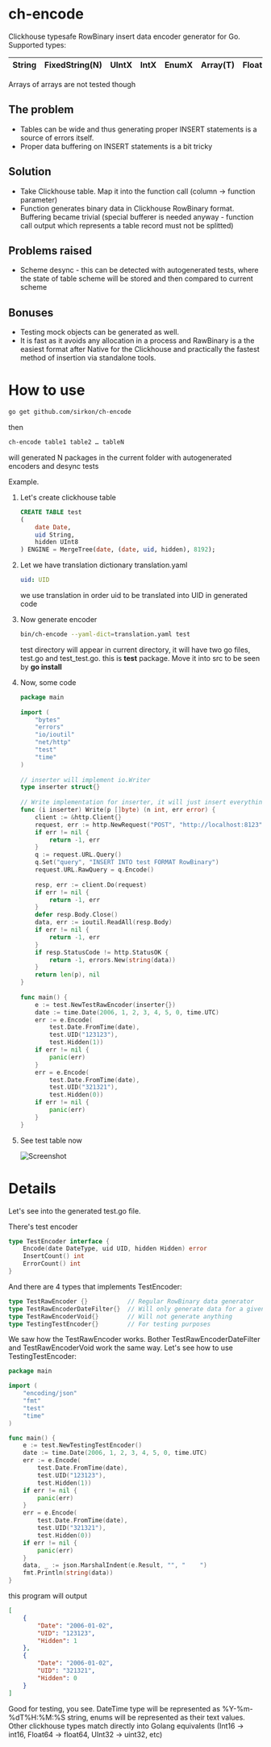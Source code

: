 # ch-encode
Clickhouse typesafe RowBinary insert data encoder generator for Go. Supported types:

String | FixedString(N) | UIntX | IntX | EnumX | Array(T)|FloatX
-------|----------------|-------|------|-------|---------|------

Arrays of arrays are not tested though

## The problem
* Tables can be wide and thus generating proper INSERT statements is a source of errors itself.
* Proper data buffering on INSERT statements is a bit tricky

## Solution
* Take Clickhouse table. Map it into the function call (column → function parameter)
* Function generates binary data in Clickhouse RowBinary format. Buffering became trivial (special bufferer is needed anyway - 
function call output which represents a table record must not be splitted)

## Problems raised
* Scheme desync - this can be detected with autogenerated tests, where the state of table scheme will be stored and then compared to current scheme

## Bonuses
* Testing mock objects can be generated as well.
* It is fast as it avoids any allocation in a process and RawBinary is a the easiest format after Native for the Clickhouse and practically the fastest method of insertion via standalone tools.


# How to use
```bash
go get github.com/sirkon/ch-encode
```
then
```bash
ch-encode table1 table2 … tableN
```
will generated N packages in the current folder with autogenerated encoders and desync tests

Example.

1. Let's create clickhouse table
    ```sql
    CREATE TABLE test
    (
        date Date, 
        uid String, 
        hidden UInt8
    ) ENGINE = MergeTree(date, (date, uid, hidden), 8192);
    ```
2. Let we have translation dictionary translation.yaml
    ```yaml
    uid: UID
    ```
    we use translation in order uid to be translated into UID in generated code
3. Now generate encoder
    ```bash
    bin/ch-encode --yaml-dict=translation.yaml test
    ```
    test directory will appear in current directory, it will have two go files, test.go and test_test.go.
    this is **test** package. Move it into src to be seen by **go install**
 4. Now, some code
    ```go
    package main
     
    import (
     	"bytes"
     	"errors"
     	"io/ioutil"
     	"net/http"
     	"test"
     	"time"
    )
     
    // inserter will implement io.Writer
    type inserter struct{}
     
    // Write implementation for inserter, it will just insert everything it got into clickhouse table `test` as RowBinary data
    func (i inserter) Write(p []byte) (n int, err error) {
     	client := &http.Client{}
     	request, err := http.NewRequest("POST", "http://localhost:8123", bytes.NewBuffer(p))
     	if err != nil {
     		return -1, err
     	}
     	q := request.URL.Query()
     	q.Set("query", "INSERT INTO test FORMAT RowBinary")
     	request.URL.RawQuery = q.Encode()
     
     	resp, err := client.Do(request)
     	if err != nil {
     		return -1, err
     	}
     	defer resp.Body.Close()
     	data, err := ioutil.ReadAll(resp.Body)
     	if err != nil {
     		return -1, err
     	}
     	if resp.StatusCode != http.StatusOK {
     		return -1, errors.New(string(data))
     	}
     	return len(p), nil
    }
     
    func main() {
     	e := test.NewTestRawEncoder(inserter{})
     	date := time.Date(2006, 1, 2, 3, 4, 5, 0, time.UTC)
     	err := e.Encode(
     		test.Date.FromTime(date),
     		test.UID("123123"),
     		test.Hidden(1))
     	if err != nil {
     		panic(err)
     	}
     	err = e.Encode(
     		test.Date.FromTime(date),
     		test.UID("321321"),
     		test.Hidden(0))
     	if err != nil {
     		panic(err)
     	}
    }
    ```
5. See test table now

    ![Screenshot](screenshot.png)
    
# Details
Let's see into the generated test.go file.

There's test encoder
```go
type TestEncoder interface {
	Encode(date DateType, uid UID, hidden Hidden) error
	InsertCount() int
	ErrorCount() int
}
```

And there are 4 types that implements TestEncoder:
```go
type TestRawEncoder {}           // Regular RowBinary data generator
type TestRawEncoderDateFilter{}  // Will only generate data for a given date
type TestRawEncoderVoid{}        // Will not generate anything
type TestingTestEncoder{}        // For testing purposes
```

We saw how the TestRawEncoder works. Bother TestRawEncoderDateFilter and TestRawEncoderVoid work the same way. Let's see how to use TestingTestEncoder:
```go
package main

import (
	"encoding/json"
	"fmt"
	"test"
	"time"
)

func main() {
	e := test.NewTestingTestEncoder()
	date := time.Date(2006, 1, 2, 3, 4, 5, 0, time.UTC)
	err := e.Encode(
		test.Date.FromTime(date),
		test.UID("123123"),
		test.Hidden(1))
	if err != nil {
		panic(err)
	}
	err = e.Encode(
		test.Date.FromTime(date),
		test.UID("321321"),
		test.Hidden(0))
	if err != nil {
		panic(err)
	}
	data, _ := json.MarshalIndent(e.Result, "", "    ")
	fmt.Println(string(data))
}
```
this program will output
```json
[
    {
        "Date": "2006-01-02",
        "UID": "123123",
        "Hidden": 1
    },
    {
        "Date": "2006-01-02",
        "UID": "321321",
        "Hidden": 0
    }
]
```
Good for testing, you see. 
DateTime type will be represented as %Y-%m-%dT%H:%M:%S string, enums will be represented as their text values. Other clickhouse types match directly into Golang equivalents (Int16 -> int16, Float64 -> float64, UInt32 -> uint32, etc)
